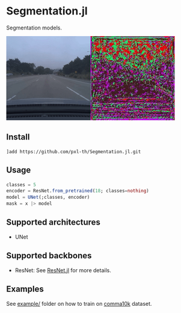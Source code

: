 # Segmentation.jl

Segmentation models.

![](https://github.com/pxl-th/Segmentation.jl/blob/master/res/output.gif?raw=true)

## Install

```
]add https://github.com/pxl-th/Segmentation.jl.git
```

## Usage

```julia
classes = 5
encoder = ResNet.from_pretrained(18; classes=nothing)
model = UNet(;classes, encoder)
mask = x |> model
```

## Supported architectures

- UNet

## Supported backbones

- ResNet: See [ResNet.jl](https://github.com/pxl-th/ResNet.jl) for more details.

## Examples

See [example/](https://github.com/pxl-th/Segmentation.jl/tree/master/example) folder
on how to train on [comma10k](https://github.com/commaai/comma10k) dataset.
